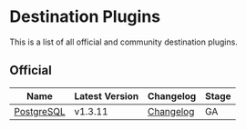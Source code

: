 # Destination Plugins

This is a list of all official and community destination plugins.

## Official

| **Name**                 | Latest Version | Changelog                         | Stage |
|--------------------------|----------------|-----------------------------------|-------|
| [PostgreSQL][postgresql] | v1.3.11         | [Changelog][PostgreSQL-Changelog] | GA    |

[PostgreSQL]: https://github.com/cloudquery/cloudquery/blob/main/plugins/destination/postgresql/README.md
[PostgreSQL-Changelog]: https://github.com/cloudquery/cloudquery/blob/main/plugins/destination/postgresql/CHANGELOG.md